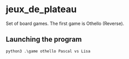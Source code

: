 # jeux_de_plateau

Set of board games. The first game is Othello (Reverse).


## Launching the program

```python
python3 .\game othello Pascal vs Lisa
```

